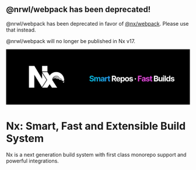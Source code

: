 ## @nrwl/webpack has been deprecated!

@nrwl/webpack has been deprecated in favor of [@nx/webpack](https://www.npmjs.com/package/@nx/webpack). Please use that instead.

@nrwl/webpack will no longer be published in Nx v17.

<p style="text-align: center;"><img src="https://raw.githubusercontent.com/nrwl/nx/master/images/nx.png" width="600" alt="Nx - Smart, Fast and Extensible Build System"></p>

# Nx: Smart, Fast and Extensible Build System

Nx is a next generation build system with first class monorepo support and powerful integrations.
